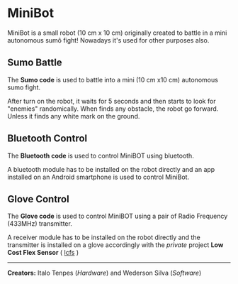 # MiniBot

MiniBot is a small robot (10 cm x 10 cm) originally created to battle in a mini autonomous sumô fight! 
Nowadays it's used for other purposes also.

## Sumo Battle

The **Sumo code** is used to battle into a mini (10 cm x10 cm) autonomous sumo fight.

After turn on the robot, it waits for 5 seconds and then starts to look for "enemies" randomically. When finds any obstacle, the robot go forward. Unless it finds any white mark on the ground.

## Bluetooth Control

The **Bluetooth code** is used to control MiniBOT using bluetooth.

A bluetooth module has to be installed on the robot directly and an app installed on an Android smartphone is used to control MiniBot.

## Glove Control

The **Glove code** is used to control MiniBOT using a pair of Radio Frequency (433MHz) transmitter.

A receiver module has to be installed on the robot directly and the transmitter is installed on a glove accordingly with the _private_ project **Low Cost Flex Sensor** ( [lcfs](github.com/wedersonsilva/lcfs) )

---

**Creators:** 
Italo Tenpes (_Hardware_) and Wederson Silva (_Software_)
